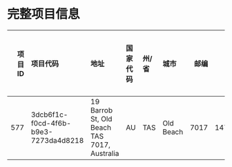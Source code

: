 # 完整项目信息

|   项目ID | 项目代码                                 | 地址                                          | 国家代码   | 州/省   | 城市        |   邮编 |      经度 |       纬度 | 屋顶面积   | 行布局   |   类型 | 最高温度   | 最低温度   | 安装商代码                                | 地图链接                                                                                                              |   设计方案数量 |
|-------:|:-------------------------------------|:--------------------------------------------|:-------|:------|:----------|-----:|--------:|---------:|:-------|:------|-----:|:-------|:-------|:-------------------------------------|:------------------------------------------------------------------------------------------------------------------|---------:|
|    577 | 3dcb6f1c-f0cd-4f6b-b9e3-7273da4d8218 | 19 Barrob St, Old Beach TAS 7017, Australia | AU     | TAS   | Old Beach | 7017 | 147.275 | -42.7521 |        |       |    1 |        |        | 0467dfcc-e296-41cb-aeed-990400a38aa6 | https://file.greensketch.ai/maps/sale_agent/image/metromap/20250119/6268/image_147.2752573_-42.7520648_drawed.jpg |        3 |